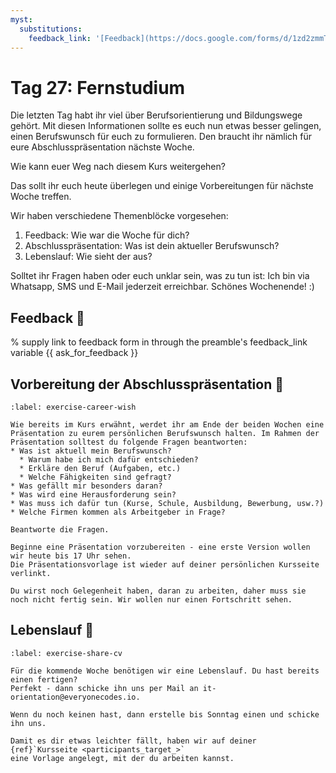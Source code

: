 ```yaml
---
myst:
  substitutions:
    feedback_link: '[Feedback](https://docs.google.com/forms/d/1zd2zmmTiW3ziyQun9C8b2IH3quf7LBh2W4WxV9VBldM/edit)'
---
```

# Tag 27: Fernstudium

Die letzten Tag habt ihr viel über Berufsorientierung und Bildungswege gehört. Mit diesen Informationen sollte es euch nun etwas besser gelingen, einen Berufswunsch für euch zu formulieren. Den braucht ihr nämlich für eure Abschlusspräsentation nächste Woche.

Wie kann euer Weg nach diesem Kurs weitergehen?

Das sollt ihr euch heute überlegen und einige Vorbereitungen für nächste Woche treffen.

Wir haben verschiedene Themenblöcke vorgesehen:
1. Feedback: Wie war die Woche für dich?
1. Abschlusspräsentation: Was ist dein aktueller Berufswunsch?
1. Lebenslauf: Wie sieht der aus?


Solltet ihr Fragen haben oder euch unklar sein, was zu tun ist: Ich bin via Whatsapp, SMS und E-Mail jederzeit erreichbar.
Schönes Wochenende! :)


## Feedback 🐜

% supply link to feedback form in through the preamble's feedback_link variable
{{ ask_for_feedback }}


## Vorbereitung der Abschlusspräsentation 🐻

```{exercise} Mein aktueller Berufswunsch
:label: exercise-career-wish

Wie bereits im Kurs erwähnt, werdet ihr am Ende der beiden Wochen eine Präsentation zu eurem persönlichen Berufswunsch halten. Im Rahmen der Präsentation solltest du folgende Fragen beantworten:
* Was ist aktuell mein Berufswunsch?
  * Warum habe ich mich dafür entschieden?
  * Erkläre den Beruf (Aufgaben, etc.)
  * Welche Fähigkeiten sind gefragt?
* Was gefällt mir besonders daran?
* Was wird eine Herausforderung sein?
* Was muss ich dafür tun (Kurse, Schule, Ausbildung, Bewerbung, usw.?)
* Welche Firmen kommen als Arbeitgeber in Frage?

Beantworte die Fragen.

Beginne eine Präsentation vorzubereiten - eine erste Version wollen wir heute bis 17 Uhr sehen.
Die Präsentationsvorlage ist wieder auf deiner persönlichen Kursseite verlinkt.

Du wirst noch Gelegenheit haben, daran zu arbeiten, daher muss sie noch nicht fertig sein. Wir wollen nur einen Fortschritt sehen.
```

## Lebenslauf 🐐

```{exercise} Teile deinen Lebenslauf
:label: exercise-share-cv

Für die kommende Woche benötigen wir eine Lebenslauf. Du hast bereits einen fertigen?
Perfekt - dann schicke ihn uns per Mail an it-orientation@everyonecodes.io.

Wenn du noch keinen hast, dann erstelle bis Sonntag einen und schicke ihn uns.

Damit es dir etwas leichter fällt, haben wir auf deiner {ref}`Kursseite <participants_target_>`
eine Vorlage angelegt, mit der du arbeiten kannst.
```
